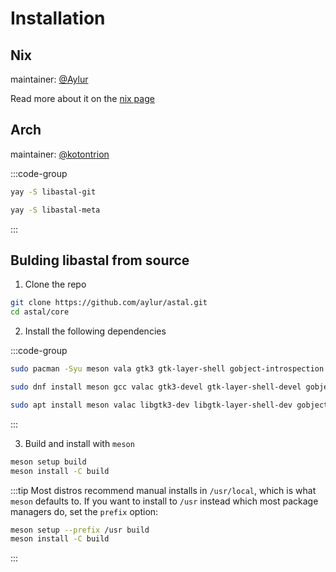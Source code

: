 # Installation

## Nix

maintainer: [@Aylur](https://github.com/Aylur)

Read more about it on the [nix page](./nix#astal)

## Arch

maintainer: [@kotontrion](https://github.com/kotontrion)

:::code-group

```sh [Core Library]
yay -S libastal-git
```

```sh [Every Library]
yay -S libastal-meta
```

:::

## Bulding libastal from source

1. Clone the repo

```sh
git clone https://github.com/aylur/astal.git
cd astal/core
```

2. Install the following dependencies

:::code-group

```sh [<i class="devicon-archlinux-plain"></i> Arch]
sudo pacman -Syu meson vala gtk3 gtk-layer-shell gobject-introspection
```

```sh [<i class="devicon-fedora-plain"></i> Fedora]
sudo dnf install meson gcc valac gtk3-devel gtk-layer-shell-devel gobject-introspection-devel
```

```sh [<i class="devicon-ubuntu-plain"></i> Ubuntu]
sudo apt install meson valac libgtk3-dev libgtk-layer-shell-dev gobject-introspection
```

:::

3. Build and install with `meson`

```sh
meson setup build
meson install -C build
```

:::tip
Most distros recommend manual installs in `/usr/local`,
which is what `meson` defaults to. If you want to install to `/usr`
instead which most package managers do, set the `prefix` option:

```sh
meson setup --prefix /usr build
meson install -C build
```

:::
